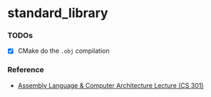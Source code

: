 standard_library
======================
### TODOs
- [x] CMake do the `.obj` compilation


### Reference
- [Assembly Language & Computer Architecture Lecture (CS 301)](https://www.cs.uaf.edu/2015/fall/cs301/lecture/09_23_allocation.html)